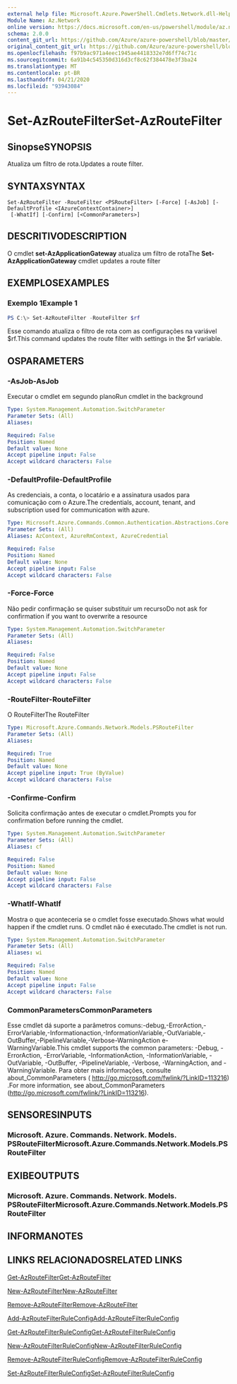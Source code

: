 ```yaml
---
external help file: Microsoft.Azure.PowerShell.Cmdlets.Network.dll-Help.xml
Module Name: Az.Network
online version: https://docs.microsoft.com/en-us/powershell/module/az.network/set-azroutefilter
schema: 2.0.0
content_git_url: https://github.com/Azure/azure-powershell/blob/master/src/Network/Network/help/Set-AzRouteFilter.md
original_content_git_url: https://github.com/Azure/azure-powershell/blob/master/src/Network/Network/help/Set-AzRouteFilter.md
ms.openlocfilehash: f97b9ac971a4eec1945ae4418332e7d6ff74c71c
ms.sourcegitcommit: 6a91b4c545350d316d3cf8c62f384478e3f3ba24
ms.translationtype: MT
ms.contentlocale: pt-BR
ms.lasthandoff: 04/21/2020
ms.locfileid: "93943084"
---
```

# <span data-ttu-id="dc850-101">Set-AzRouteFilter</span><span class="sxs-lookup"><span data-stu-id="dc850-101">Set-AzRouteFilter</span></span>

## <span data-ttu-id="dc850-102">Sinopse</span><span class="sxs-lookup"><span data-stu-id="dc850-102">SYNOPSIS</span></span>
<span data-ttu-id="dc850-103">Atualiza um filtro de rota.</span><span class="sxs-lookup"><span data-stu-id="dc850-103">Updates a route filter.</span></span>

## <span data-ttu-id="dc850-104">SYNTAX</span><span class="sxs-lookup"><span data-stu-id="dc850-104">SYNTAX</span></span>

```
Set-AzRouteFilter -RouteFilter <PSRouteFilter> [-Force] [-AsJob] [-DefaultProfile <IAzureContextContainer>]
 [-WhatIf] [-Confirm] [<CommonParameters>]
```

## <span data-ttu-id="dc850-105">DESCRITIVO</span><span class="sxs-lookup"><span data-stu-id="dc850-105">DESCRIPTION</span></span>
<span data-ttu-id="dc850-106">O cmdlet **set-AzApplicationGateway** atualiza um filtro de rota</span><span class="sxs-lookup"><span data-stu-id="dc850-106">The **Set-AzApplicationGateway** cmdlet updates a route filter</span></span>

## <span data-ttu-id="dc850-107">EXEMPLOS</span><span class="sxs-lookup"><span data-stu-id="dc850-107">EXAMPLES</span></span>

### <span data-ttu-id="dc850-108">Exemplo 1</span><span class="sxs-lookup"><span data-stu-id="dc850-108">Example 1</span></span>
```powershell
PS C:\> Set-AzRouteFilter -RouteFilter $rf
```

<span data-ttu-id="dc850-109">Esse comando atualiza o filtro de rota com as configurações na variável $rf.</span><span class="sxs-lookup"><span data-stu-id="dc850-109">This command updates the route filter with settings in the $rf variable.</span></span>

## <span data-ttu-id="dc850-110">OS</span><span class="sxs-lookup"><span data-stu-id="dc850-110">PARAMETERS</span></span>

### <span data-ttu-id="dc850-111">-AsJob</span><span class="sxs-lookup"><span data-stu-id="dc850-111">-AsJob</span></span>
<span data-ttu-id="dc850-112">Executar o cmdlet em segundo plano</span><span class="sxs-lookup"><span data-stu-id="dc850-112">Run cmdlet in the background</span></span>

```yaml
Type: System.Management.Automation.SwitchParameter
Parameter Sets: (All)
Aliases:

Required: False
Position: Named
Default value: None
Accept pipeline input: False
Accept wildcard characters: False
```

### <span data-ttu-id="dc850-113">-DefaultProfile</span><span class="sxs-lookup"><span data-stu-id="dc850-113">-DefaultProfile</span></span>
<span data-ttu-id="dc850-114">As credenciais, a conta, o locatário e a assinatura usados para comunicação com o Azure.</span><span class="sxs-lookup"><span data-stu-id="dc850-114">The credentials, account, tenant, and subscription used for communication with azure.</span></span>

```yaml
Type: Microsoft.Azure.Commands.Common.Authentication.Abstractions.Core.IAzureContextContainer
Parameter Sets: (All)
Aliases: AzContext, AzureRmContext, AzureCredential

Required: False
Position: Named
Default value: None
Accept pipeline input: False
Accept wildcard characters: False
```

### <span data-ttu-id="dc850-115">-Force</span><span class="sxs-lookup"><span data-stu-id="dc850-115">-Force</span></span>
<span data-ttu-id="dc850-116">Não pedir confirmação se quiser substituir um recurso</span><span class="sxs-lookup"><span data-stu-id="dc850-116">Do not ask for confirmation if you want to overwrite a resource</span></span>

```yaml
Type: System.Management.Automation.SwitchParameter
Parameter Sets: (All)
Aliases:

Required: False
Position: Named
Default value: None
Accept pipeline input: False
Accept wildcard characters: False
```

### <span data-ttu-id="dc850-117">-RouteFilter</span><span class="sxs-lookup"><span data-stu-id="dc850-117">-RouteFilter</span></span>
<span data-ttu-id="dc850-118">O RouteFilter</span><span class="sxs-lookup"><span data-stu-id="dc850-118">The RouteFilter</span></span>

```yaml
Type: Microsoft.Azure.Commands.Network.Models.PSRouteFilter
Parameter Sets: (All)
Aliases:

Required: True
Position: Named
Default value: None
Accept pipeline input: True (ByValue)
Accept wildcard characters: False
```

### <span data-ttu-id="dc850-119">-Confirme</span><span class="sxs-lookup"><span data-stu-id="dc850-119">-Confirm</span></span>
<span data-ttu-id="dc850-120">Solicita confirmação antes de executar o cmdlet.</span><span class="sxs-lookup"><span data-stu-id="dc850-120">Prompts you for confirmation before running the cmdlet.</span></span>

```yaml
Type: System.Management.Automation.SwitchParameter
Parameter Sets: (All)
Aliases: cf

Required: False
Position: Named
Default value: None
Accept pipeline input: False
Accept wildcard characters: False
```

### <span data-ttu-id="dc850-121">-WhatIf</span><span class="sxs-lookup"><span data-stu-id="dc850-121">-WhatIf</span></span>
<span data-ttu-id="dc850-122">Mostra o que aconteceria se o cmdlet fosse executado.</span><span class="sxs-lookup"><span data-stu-id="dc850-122">Shows what would happen if the cmdlet runs.</span></span> <span data-ttu-id="dc850-123">O cmdlet não é executado.</span><span class="sxs-lookup"><span data-stu-id="dc850-123">The cmdlet is not run.</span></span>

```yaml
Type: System.Management.Automation.SwitchParameter
Parameter Sets: (All)
Aliases: wi

Required: False
Position: Named
Default value: None
Accept pipeline input: False
Accept wildcard characters: False
```

### <span data-ttu-id="dc850-124">CommonParameters</span><span class="sxs-lookup"><span data-stu-id="dc850-124">CommonParameters</span></span>
<span data-ttu-id="dc850-125">Esse cmdlet dá suporte a parâmetros comuns:-debug,-ErrorAction,-ErrorVariable,-Informationaction,-InformationVariable,-OutVariable,-OutBuffer,-PipelineVariable,-Verbose-WarningAction e-WarningVariable.</span><span class="sxs-lookup"><span data-stu-id="dc850-125">This cmdlet supports the common parameters: -Debug, -ErrorAction, -ErrorVariable, -InformationAction, -InformationVariable, -OutVariable, -OutBuffer, -PipelineVariable, -Verbose, -WarningAction, and -WarningVariable.</span></span> <span data-ttu-id="dc850-126">Para obter mais informações, consulte about_CommonParameters ( http://go.microsoft.com/fwlink/?LinkID=113216) .</span><span class="sxs-lookup"><span data-stu-id="dc850-126">For more information, see about_CommonParameters (http://go.microsoft.com/fwlink/?LinkID=113216).</span></span>

## <span data-ttu-id="dc850-127">SENSORES</span><span class="sxs-lookup"><span data-stu-id="dc850-127">INPUTS</span></span>

### <span data-ttu-id="dc850-128">Microsoft. Azure. Commands. Network. Models. PSRouteFilter</span><span class="sxs-lookup"><span data-stu-id="dc850-128">Microsoft.Azure.Commands.Network.Models.PSRouteFilter</span></span>

## <span data-ttu-id="dc850-129">EXIBE</span><span class="sxs-lookup"><span data-stu-id="dc850-129">OUTPUTS</span></span>

### <span data-ttu-id="dc850-130">Microsoft. Azure. Commands. Network. Models. PSRouteFilter</span><span class="sxs-lookup"><span data-stu-id="dc850-130">Microsoft.Azure.Commands.Network.Models.PSRouteFilter</span></span>

## <span data-ttu-id="dc850-131">INFORMA</span><span class="sxs-lookup"><span data-stu-id="dc850-131">NOTES</span></span>

## <span data-ttu-id="dc850-132">LINKS RELACIONADOS</span><span class="sxs-lookup"><span data-stu-id="dc850-132">RELATED LINKS</span></span>

[<span data-ttu-id="dc850-133">Get-AzRouteFilter</span><span class="sxs-lookup"><span data-stu-id="dc850-133">Get-AzRouteFilter</span></span>](./Get-AzRouteFilter.md)

[<span data-ttu-id="dc850-134">New-AzRouteFilter</span><span class="sxs-lookup"><span data-stu-id="dc850-134">New-AzRouteFilter</span></span>](./New-AzRouteFilter.md)

[<span data-ttu-id="dc850-135">Remove-AzRouteFilter</span><span class="sxs-lookup"><span data-stu-id="dc850-135">Remove-AzRouteFilter</span></span>](./Remove-AzRouteFilter.md)

[<span data-ttu-id="dc850-136">Add-AzRouteFilterRuleConfig</span><span class="sxs-lookup"><span data-stu-id="dc850-136">Add-AzRouteFilterRuleConfig</span></span>](./Add-AzRouteFilterRuleConfig.md)

[<span data-ttu-id="dc850-137">Get-AzRouteFilterRuleConfig</span><span class="sxs-lookup"><span data-stu-id="dc850-137">Get-AzRouteFilterRuleConfig</span></span>](./Get-AzRouteFilterRuleConfig.md)

[<span data-ttu-id="dc850-138">New-AzRouteFilterRuleConfig</span><span class="sxs-lookup"><span data-stu-id="dc850-138">New-AzRouteFilterRuleConfig</span></span>](./New-AzRouteFilterRuleConfig.md)

[<span data-ttu-id="dc850-139">Remove-AzRouteFilterRuleConfig</span><span class="sxs-lookup"><span data-stu-id="dc850-139">Remove-AzRouteFilterRuleConfig</span></span>](./Remove-AzRouteFilterRuleConfig.md)

[<span data-ttu-id="dc850-140">Set-AzRouteFilterRuleConfig</span><span class="sxs-lookup"><span data-stu-id="dc850-140">Set-AzRouteFilterRuleConfig</span></span>](./Set-AzRouteFilterRuleConfig.md)
